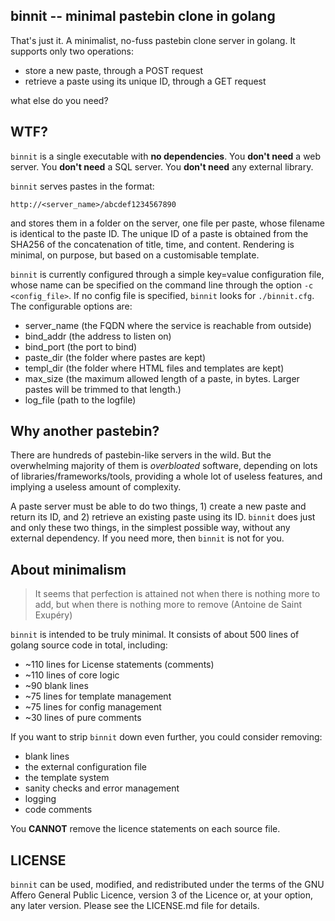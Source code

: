## binnit -- minimal pastebin clone in golang

That's just it. A minimalist, no-fuss pastebin clone server in
golang. It supports only two operations:

* store a new paste, through a POST request
* retrieve a paste using its unique ID, through a GET request

what else do you need? 

## WTF?

`binnit` is a single executable with **no dependencies**. You **don't
need** a web server. You **don't need** a SQL server. You **don't
need** any external library. 

`binnit` serves pastes in the format:

    http://<server_name>/abcdef1234567890

and stores them in a folder on the server, one file per paste, whose
filename is identical to the paste ID. The unique ID of a paste is
obtained from the SHA256 of the concatenation of title, time, and
content. Rendering is minimal, on purpose, but based on a customisable
template.

`binnit` is currently configured through a simple key=value
configuration file, whose name can be specified on the command line
through the option `-c <config_file>`. If no config file is specified,
`binnit` looks for `./binnit.cfg`. The configurable options are:

* server\_name  (the FQDN where the service is reachable from outside)
* bind\_addr (the address to listen on)
* bind\_port (the port to bind)
* paste\_dir (the folder where pastes are kept)
* templ\_dir (the folder where HTML files and templates are kept)
* max\_size (the maximum allowed length of a paste, in bytes. Larger
    pastes will be trimmed to that length.)
* log_file (path to the logfile)

## Why another pastebin?

There are hundreds of pastebin-like servers in the wild. But the
overwhelming majority of them is _overbloated_ software, depending on
lots of libraries/frameworks/tools, providing a whole lot of useless
features, and implying a useless amount of complexity. 

A paste server must be able to do two things, 1) create a new paste
and return its ID, and 2) retrieve an existing paste using its
ID. `binnit` does just and only these two things, in the simplest
possible way, without any external dependency. If you need more, then
`binnit` is not for you.

## About minimalism

> It seems that perfection is attained not when there is nothing more
> to add, but when there is nothing more to remove (Antoine de Saint
> Exupéry)

`binnit` is intended to be truly minimal. It consists of about 500
lines of golang source code in total, including:

* ~110 lines for License statements (comments)
* ~110 lines of core logic
* ~90 blank lines
* ~75 lines for template management
* ~75 lines for config management
* ~30 lines of pure comments

If you want to strip `binnit` down even further, you could consider
removing:

* blank lines
* the external configuration file
* the template system 
* sanity checks and error management
* logging 
* code comments

You **CANNOT** remove the licence statements on each source file.


## LICENSE

`binnit` can be used, modified, and redistributed under the terms of
the GNU Affero General Public Licence, version 3 of the Licence or, at
your option, any later version. Please see the LICENSE.md file for
details.

